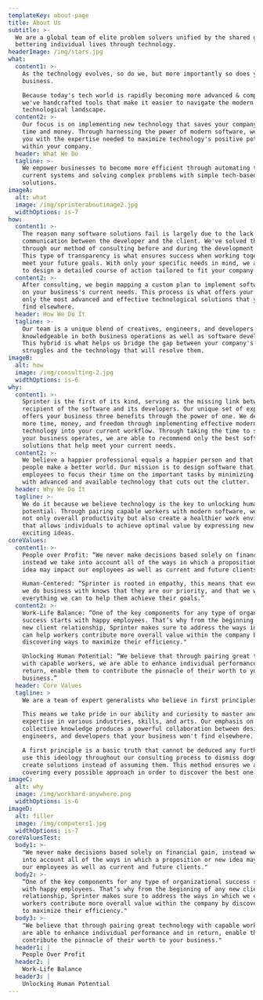 ```yaml
---
templateKey: about-page
title: About Us
subtitle: >-
  We are a global team of elite problem solvers unified by the shared goal of
  bettering individual lives through technology.
headerImage: /img/stars.jpg
what:
  content1: >-
    As the technology evolves, so do we, but more importantly so does your
    business. 

    Because today's tech world is rapidly becoming more advanced & complex,
    we've handcrafted tools that make it easier to navigate the modern
    technological landscape.
  content2: >-
    Our focus is on implementing new technology that saves your company both
    time and money. Through harnessing the power of modern software, we provide
    you with the expertise needed to maximize technology's positive potential
    within your company. 
  header: What We Do
  tagline: >-
    We empower businesses to become more efficient through automating their
    current systems and solving complex problems with simple tech-based
    solutions. 
imageA:
  alt: what
  image: /img/sprinteraboutimage2.jpg
  widthOptions: is-7
how:
  content1: >-
    The reason many software solutions fail is largely due to the lack of
    communication between the developer and the client. We've solved this issue
    through our method of consulting before and during the development process.
    This type of transparency is what ensures success when working together to
    meet your future goals. With only your specific needs in mind, we are able
    to design a detailed course of action tailored to fit your company.
  content2: >-
    After consulting, we begin mapping a custom plan to implement software based
    on your business's current needs. This process is what offers your company
    only the most advanced and effective technological solutions that you won't
    find elsewhere. 
  header: How We Do It
  tagline: >-
    Our team is a unique blend of creatives, engineers, and developers who are
    knowledgeable in both business operations as well as software development.
    This hybrid is what helps us bridge the gap between your company's current
    struggles and the technology that will resolve them. 
imageB:
  alt: how
  image: /img/consulting-2.jpg
  widthOptions: is-6
why:
  content1: >-
    Sprinter is the first of its kind, serving as the missing link between the
    recipient of the software and its developers. Our unique set of expertise
    offers your business three benefits through the power of one. We deliver you
    more time, money, and freedom through implementing effective modern
    technology into your current workflow. Through taking the time to study how
    your business operates, we are able to recommend only the best software
    solutions that help meet your current needs. 
  content2: >-
    We believe a happier professional equals a happier person and that happier
    people make a better world. Our mission is to design software that allows
    employees to focus their time on the important tasks by minimizing busy work
    with advanced and available technology that cuts out the clutter. 
  header: Why We Do It
  tagline: >-
    We do it because we believe technology is the key to unlocking human
    potential. Through pairing capable workers with modern software, we increase
    not only overall productivity but also create a healthier work environment
    that allows individuals to achieve optimal value by expressing new and
    exciting ideas. 
coreValues:
  content1: >-
    People over Profit: “We never make decisions based solely on financial gain,
    instead we take into account all of the ways in which a proposition or new
    idea may impact our employees as well as current and future clients.”

    Human-Centered: “Sprinter is rooted in empathy, this means that every person
    we do business with knows that they are our priority, and that we will do
    everything we can to help them achieve their goals.”
  content2: >-
    Work-Life Balance: “One of the key components for any type of organizational
    success starts with happy employees. That’s why from the beginning of any
    new client relationship, Sprinter makes sure to address the ways in which we
    can help workers contribute more overall value within the company by
    discovering ways to maximize their efficiency."

    Unlocking Human Potential: “We believe that through pairing great technology
    with capable workers, we are able to enhance individual performance and in
    return, enable them to contribute the pinnacle of their worth to your
    business.”
  header: Core Values
  tagline: >
    We are a team of expert generalists who believe in first principles. 

    This means we take pride in our ability and curiosity to master and collect
    expertise in various industries, skills, and arts. Our emphasis on
    collective knowledge produces a powerful collaboration between designers,
    engineers, and developers that your business won't find elsewhere. 

    A first principle is a basic truth that cannot be deduced any further. We
    use this ideology throughout our consulting process to dismiss dogma and
    create solutions instead of assuming them. This method ensures we are
    covering every possible approach in order to discover the best one. 
imageC:
  alt: why
  image: /img/workhard-anywhere.png
  widthOptions: is-6
imageD:
  alt: filler
  image: /img/computers1.jpg
  widthOptions: is-7
coreValuesTest:
  body1: >-
    "We never make decisions based solely on financial gain, instead we take
    into account all of the ways in which a proposition or new idea may impact
    our employees as well as current and future clients."
  body2: >-
    “One of the key components for any type of organizational success starts
    with happy employees. That’s why from the beginning of any new client
    relationship, Sprinter makes sure to address the ways in which we can help
    workers contribute more overall value within the company by discovering ways
    to maximize their efficiency."
  body3: >-
    "We believe that through pairing great technology with capable workers, we
    are able to enhance individual performance and in return, enable them to
    contribute the pinnacle of their worth to your business."
  header1: |
    People Over Profit
  header2: |
    Work-Life Balance
  header3: |
    Unlocking Human Potential
---
```


